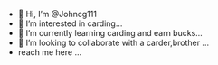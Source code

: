 - 👋 Hi, I’m @Johncg111
- 👀 I’m interested in carding...
- 🌱 I’m currently learning carding and earn bucks...
- 💞️ I’m looking to collaborate with a carder,brother ...
- reach me here ...

<!---
Johncg111/Johncg111 is a ✨ special ✨ repository because its `README.md` (this file) appears on your GitHub profile.
You can click the Preview link to take a look at your changes.
--->

